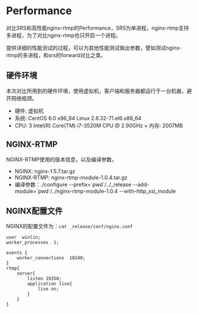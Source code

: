 # Performance

对比SRS和高性能nginx-rtmp的Performance，SRS为单进程，nginx-rtmp支持多进程，为了对比nginx-rtmp也只开启一个进程。

提供详细的性能测试的过程，可以为其他性能测试做出参数，譬如测试nginx-rtmp的多进程，和srs的forward对比之类。

## 硬件环境

本次对比所用到的硬件环境，使用虚拟机，客户端和服务器都运行于一台机器，避开网络瓶颈。

* 硬件: 虚拟机
* 系统: CentOS 6.0 x86_64 Linux 2.6.32-71.el6.x86_64
* CPU: 3 Intel(R) Core(TM) i7-3520M CPU @ 2.90GHz
× 内存: 2007MB

## NGINX-RTMP

NGINX-RTMP使用的版本信息，以及编译参数。

* NGINX: nginx-1.5.7.tar.gz
* NGINX-RTMP: nginx-rtmp-module-1.0.4.tar.gz
* 编译参数：./configure --prefix=\`pwd\`/../_release --add-module=\`pwd\`/../nginx-rtmp-module-1.0.4 --with-http_ssl_module

## NGINX配置文件

NGINX的配置文件为：`cat _release/conf/nginx.conf`

    user  winlin;
    worker_processes  1;

    events {
        worker_connections  10240;
    }
    rtmp{
        server{
            listen 19350;
            application live{
                live on;
            }
        }
    }